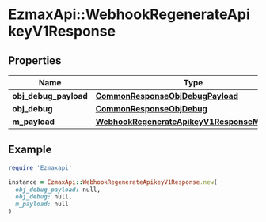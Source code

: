 # EzmaxApi::WebhookRegenerateApikeyV1Response

## Properties

| Name | Type | Description | Notes |
| ---- | ---- | ----------- | ----- |
| **obj_debug_payload** | [**CommonResponseObjDebugPayload**](CommonResponseObjDebugPayload.md) |  |  |
| **obj_debug** | [**CommonResponseObjDebug**](CommonResponseObjDebug.md) |  | [optional] |
| **m_payload** | [**WebhookRegenerateApikeyV1ResponseMPayload**](WebhookRegenerateApikeyV1ResponseMPayload.md) |  |  |

## Example

```ruby
require 'Ezmaxapi'

instance = EzmaxApi::WebhookRegenerateApikeyV1Response.new(
  obj_debug_payload: null,
  obj_debug: null,
  m_payload: null
)
```

